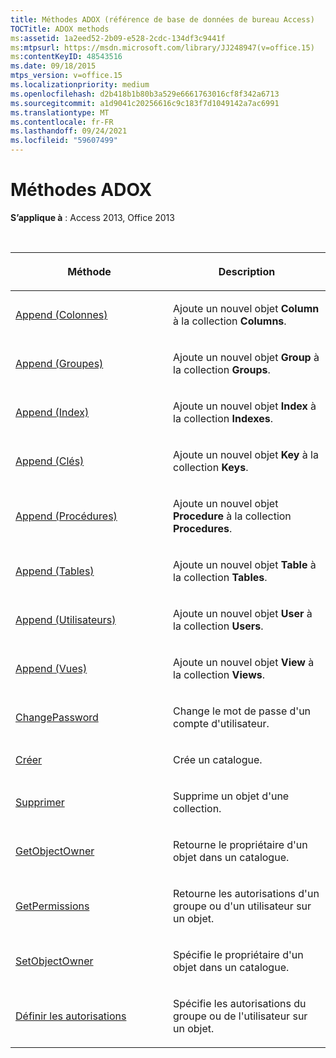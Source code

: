 ```yaml
---
title: Méthodes ADOX (référence de base de données de bureau Access)
TOCTitle: ADOX methods
ms:assetid: 1a2eed52-2b09-e528-2cdc-134df3c9441f
ms:mtpsurl: https://msdn.microsoft.com/library/JJ248947(v=office.15)
ms:contentKeyID: 48543516
ms.date: 09/18/2015
mtps_version: v=office.15
ms.localizationpriority: medium
ms.openlocfilehash: d2b418b1b80b3a529e6661763016cf8f342a6713
ms.sourcegitcommit: a1d9041c20256616c9c183f7d1049142a7ac6991
ms.translationtype: MT
ms.contentlocale: fr-FR
ms.lasthandoff: 09/24/2021
ms.locfileid: "59607499"
---
```

# <a name="adox-methods"></a>Méthodes ADOX

**S’applique à** : Access 2013, Office 2013

<br/>

<table>
<colgroup>
<col style="width: 50%" />
<col style="width: 50%" />
</colgroup>
<thead>
<tr class="header">
<th><p>Méthode</p></th>
<th><p>Description</p></th>
</tr>
</thead>
<tbody>
<tr class="odd">
<td><p><a href="append-method-adox-columns.md">Append (Colonnes)</a></p></td>
<td><p>Ajoute un nouvel objet <strong>Column</strong> à la collection <strong>Columns</strong>.</p></td>
</tr>
<tr class="even">
<td><p><a href="append-method-adox-groups.md">Append (Groupes)</a></p></td>
<td><p>Ajoute un nouvel objet <strong>Group</strong> à la collection <strong>Groups</strong>.</p></td>
</tr>
<tr class="odd">
<td><p><a href="append-method-adox-indexes.md">Append (Index)</a></p></td>
<td><p>Ajoute un nouvel objet <strong>Index</strong> à la collection <strong>Indexes</strong>.</p></td>
</tr>
<tr class="even">
<td><p><a href="append-method-adox-keys.md">Append (Clés)</a></p></td>
<td><p>Ajoute un nouvel objet <strong>Key</strong> à la collection <strong>Keys</strong>.</p></td>
</tr>
<tr class="odd">
<td><p><a href="append-method-adox-procedures.md">Append (Procédures)</a></p></td>
<td><p>Ajoute un nouvel objet <strong>Procedure</strong> à la collection <strong>Procedures</strong>.</p></td>
</tr>
<tr class="even">
<td><p><a href="append-method-adox-tables.md">Append (Tables)</a></p></td>
<td><p>Ajoute un nouvel objet <strong>Table</strong> à la collection <strong>Tables</strong>.</p></td>
</tr>
<tr class="odd">
<td><p><a href="append-method-adox-users.md">Append (Utilisateurs)</a></p></td>
<td><p>Ajoute un nouvel objet <strong>User</strong> à la collection <strong>Users</strong>.</p></td>
</tr>
<tr class="even">
<td><p><a href="append-method-adox-views.md">Append (Vues)</a></p></td>
<td><p>Ajoute un nouvel objet <strong>View</strong> à la collection <strong>Views</strong>.</p></td>
</tr>
<tr class="odd">
<td><p><a href="changepassword-method-adox.md">ChangePassword</a></p></td>
<td><p>Change le mot de passe d'un compte d'utilisateur.</p></td>
</tr>
<tr class="even">
<td><p><a href="create-method-adox.md">Créer</a></p></td>
<td><p>Crée un catalogue.</p></td>
</tr>
<tr class="odd">
<td><p><a href="delete-method-adox-collections.md">Supprimer</a></p></td>
<td><p>Supprime un objet d'une collection.</p></td>
</tr>
<tr class="even">
<td><p><a href="getobjectowner-method-adox.md">GetObjectOwner</a></p></td>
<td><p>Retourne le propriétaire d'un objet dans un catalogue.</p></td>
</tr>
<tr class="odd">
<td><p><a href="getpermissions-method-adox.md">GetPermissions</a></p></td>
<td><p>Retourne les autorisations d'un groupe ou d'un utilisateur sur un objet.</p></td>
</tr>
<tr class="even">
<td><p><a href="https://docs.microsoft.com/office/vba/access/concepts/miscellaneous/setobjectowner-method-adox">SetObjectOwner</a></p></td>
<td><p>Spécifie le propriétaire d'un objet dans un catalogue.</p></td>
</tr>
<tr class="odd">
<td><p><a href="setpermissions-method-adox.md">Définir les autorisations</a></p></td>
<td><p>Spécifie les autorisations du groupe ou de l'utilisateur sur un objet.</p></td>
</tr>
</tbody>
</table>

<br/>
